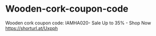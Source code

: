 # Wooden-cork-coupon-code
Wooden cork coupon code: IAMHA020- Sale Up to 35% - Shop Now https://shorturl.at/Uxpph
